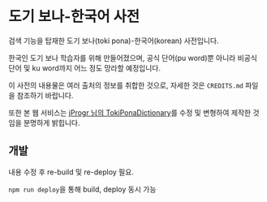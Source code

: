# 도기 보나-한국어 사전

검색 기능을 탑재한 도기 보나(toki pona)-한국어(korean) 사전입니다.

한국인 도기 보나 학습자를 위해 만들어졌으며, 공식 단어(pu word)뿐 아니라 비공식 단어 및 ku word까지 어느 정도 망라할 예정입니다.

이 사전의 내용물은 여러 출처의 정보를 취합한 것으로, 자세한 것은 `CREDITS.md` 파일을 참조하기 바랍니다.

또한 본 웹 서비스는 [jProgr 님의 TokiPonaDictionary](https://github.com/jProgr/TokiPonaDictionary)를 수정 및 변형하여 제작한 것임을 분명하게 밝힙니다.

## 개발

내용 수정 후 re-build 및 re-deploy 필요.

`npm run deploy`을 통해 build, deploy 동시 가능
